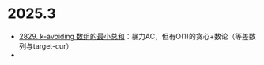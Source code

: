 # 2025.3
- [2829. k-avoiding 数组的最小总和](https://leetcode.cn/problems/determine-the-minimum-sum-of-a-k-avoiding-array/)：暴力AC，但有O(1)的贪心+数论（等差数列与target-cur）
- 